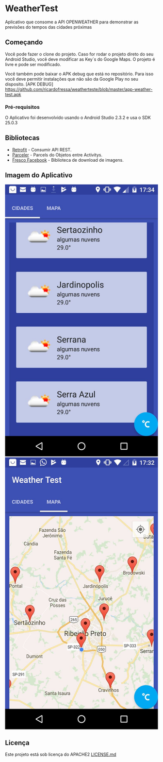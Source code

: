 # WeatherTest

Aplicativo que consome a API OPENWEATHER para demonstrar as previsões do tempos das cidades próximas

## Começando

Você pode fazer o clone do projeto. 
Caso for rodar o projeto direto do seu Android Studio, você deve modificar as Key´s do Google Maps.
O projeto é livre e pode ser modificado.

Você também pode baixar o APK debug que está no repositório. Para isso você deve permitir instalações que não são da Google Play no seu disposito.
[APK DEBUG] https://github.com/ricardofressa/weatherteste/blob/master/app-weather-test.apk


### Pré-requisitos

O Aplicativo foi desenvolvido usando o Android Studio 2.3.2 e usa o SDK 25.0.3


## Bibliotecas

* [Retrofit](http://square.github.io/retrofit/) - Consumir API REST.
* [Parceler](https://github.com/johncarl81/parceler) - Parcels do Objetos entre Activitys.
* [Fresco Facebook](http://frescolib.org/) - Biblioteca de download de imagens.

## Imagem do Aplicativo

![Image star-screen](https://github.com/ricardofressa/weatherteste/blob/master/image_app.jpeg)
![Image star-screen](https://github.com/ricardofressa/weatherteste/blob/master/image_app2.jpeg)

## Licença

Este projeto está sob licença do APACHE2 [LICENSE.md](LICENSE.md)